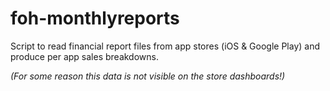 # foh-monthlyreports
Script to read financial report files from app stores (iOS &amp; Google Play) and produce per app sales breakdowns.

_(For some reason this data is not visible on the store dashboards!)_
